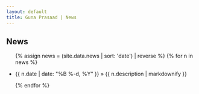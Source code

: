 ```yaml
---
layout: default
title: Guna Prasaad | News
---
```

<h2>News</h2>
<ul class="posts">
  {% assign news = (site.data.news | sort: 'date') | reverse %} {% for n in news %}
  <li> <p> <span> {{ n.date | date: "%B %-d, %Y" }} &raquo; </span> {{ n.description | markdownify }} </p> </li>
  {% endfor %}
</ul>



